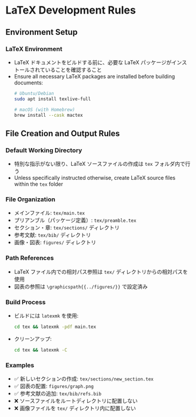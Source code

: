# LaTeX Development Rules

## Environment Setup

### LaTeX Environment
- LaTeX ドキュメントをビルドする前に、必要な LaTeX パッケージがインストールされていることを確認すること
- Ensure all necessary LaTeX packages are installed before building documents:
  ```bash
  # Ubuntu/Debian
  sudo apt install texlive-full
  
  # macOS (with Homebrew)
  brew install --cask mactex
  ```

## File Creation and Output Rules

### Default Working Directory
- 特別な指示がない限り、LaTeX ソースファイルの作成は `tex` フォルダ内で行う
- Unless specifically instructed otherwise, create LaTeX source files within the `tex` folder

### File Organization
- メインファイル: `tex/main.tex`
- プリアンブル（パッケージ定義）: `tex/preamble.tex`
- セクション・章: `tex/sections/` ディレクトリ
- 参考文献: `tex/bib/` ディレクトリ
- 画像・図表: `figures/` ディレクトリ

### Path References
- LaTeX ファイル内での相対パス参照は `tex/` ディレクトリからの相対パスを使用
- 図表の参照は `\graphicspath{{../figures/}}` で設定済み

### Build Process
- ビルドには `latexmk` を使用:
  ```bash
  cd tex && latexmk -pdf main.tex
  ```
- クリーンアップ:
  ```bash
  cd tex && latexmk -C
  ```

### Examples
- ✅ 新しいセクションの作成: `tex/sections/new_section.tex`
- ✅ 図表の配置: `figures/graph.png`
- ✅ 参考文献の追加: `tex/bib/refs.bib`
- ❌ ソースファイルをルートディレクトリに配置しない
- ❌ 画像ファイルを `tex/` ディレクトリ内に配置しない 